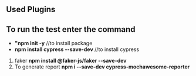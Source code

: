 ## Used Plugins

## To run the test enter the command

- **"npm init -y** //to install package
- **npm install cypress --save-dev** //to install cypress

1. faker **npm install @faker-js/faker --save-dev**
2. To generate report **npm i --save-dev cypress-mochawesome-reporter**
